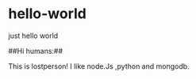# hello-world
just hello world

##Hi humans:##


This is lostperson! I like node.Js ,python and mongodb.
